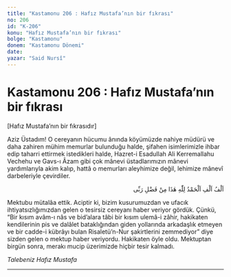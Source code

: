 ```yaml
---
title: "Kastamonu 206 : Hafız Mustafa’nın bir fıkrası"
no: 206
id: "K-206"
konu: "Hafız Mustafa’nın bir fıkrası"
bolge: "Kastamonu"
donem: "Kastamonu Dönemi"
date: 
yazar: "Said Nursî"
---
```


# Kastamonu 206 : Hafız Mustafa’nın bir fıkrası

<p class="takdim">[Hafız Mustafa’nın bir fıkrasıdır]</p>

Aziz Üstadım! O cereyanın hücumu ânında köyümüzde nahiye müdürü ve daha zahiren mühim memurlar bulunduğu halde, şifahen isimlerimizle ihbar edip taharri ettirmek istedikleri halde, Hazret-i Esadullah Ali Kerremallahu Vechehu ve Gavs-ı Âzam gibi çok mânevi üstadlarımızın mânevi yardımlarıyla akim kalıp, hattâ o memurları aleyhimize değil, lehimize mânevî darbeleriyle çevirdiler.

<p class="arabic" dir="rtl" title="Meal: “Allah’a milyonlarca kez hamd olsun ki, bu Rabbimin bir ihsânıdır.”">اَلْفُ اَلْفِ اَلْحَمْدُ لِلّٰهِ هٰذَا مِنْ فَضْلِ رَبِّى</p>

Mektubu mütalâa ettik. Aciptir ki, bizim kusurumuzdan ve ufacık ihtiyatsızlığımızdan gelen o tesirsiz cereyanı haber veriyor gördük. Çünkü, “Bir kısım avâm-ı nâs ve bid’alara tâbi bir kısım ulemâ-i zâhir, hakikaten kendilerinin pis ve dalâlet bataklığından giden yollarında arkadaşlık etmeyen ve bir cadde-i kübrâyı bulan Risaletü’n-Nur şakirtlerini zemmediyor” diye sizden gelen o mektup haber veriyordu. Hakikaten öyle oldu. Mektuptan birgün sonra, merakı mucip üzerimizde hiçbir tesir kalmadı.

*Talebeniz*
*Hafız Mustafa*

***
